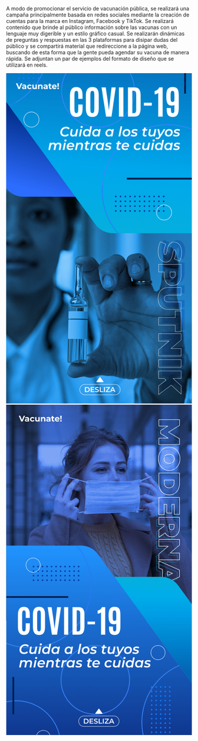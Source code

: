A modo de promocionar el servicio de vacunación pública, se realizará una campaña principalmente basada en redes sociales mediante la creación de cuentas para la marca en Instagram, Facebook y TikTok. Se realizará contenido que brinde al público información sobre las vacunas con un lenguaje muy digerible y un estilo gráfico casual. Se realizarán dinámicas de preguntas y respuestas en las 3 plataformas para disipar dudas del público y se compartirá material que redireccione a la página web, buscando de esta forma que la gente pueda agendar su vacuna de manera rápida. Se adjuntan un par de ejemplos del formato de diseño que se utilizará en reels.

<img src="./assets/Vacunate1.jpg" alt="Campaña Vacunate 1"/>
<img src="./assets/Vacunate2.jpg" alt="Campaña Vacunate"/>
